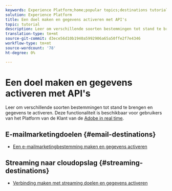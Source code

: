```yaml
---
keywords: Experience Platform;home;popular topics;destinations tutorial
solution: Experience Platform
title: Een doel maken en gegevens activeren met API's
topic: tutorial
description: Leer om verschillende soorten bestemmingen tot stand te brengen en gegevens te activeren.
translation-type: tm+mt
source-git-commit: d3ece56d10b1940a5992906a65a50ffe2f7e4346
workflow-type: tm+mt
source-wordcount: '78'
ht-degree: 0%

---
```



# Een doel maken en gegevens activeren met API&#39;s

Leer om verschillende soorten bestemmingen tot stand te brengen en gegevens te activeren. Deze functionaliteit is beschikbaar voor gebruikers van het Platform van de Klant van de [Adobe in real time](https://docs.adobe.com/content/help/en/experience-platform/rtcdp/overview.html).

## E-mailmarketingdoelen {#email-destinations}

* [Een e-mailmarketingbestemming maken en gegevens activeren](/help/rtcdp/destinations/email-marketing-api.md)

## Streaming naar cloudopslag {#streaming-destinations}

* [Verbinding maken met streaming doelen en gegevens activeren](/help/rtcdp/destinations/streaming-destinations-api-tutorial.md)
